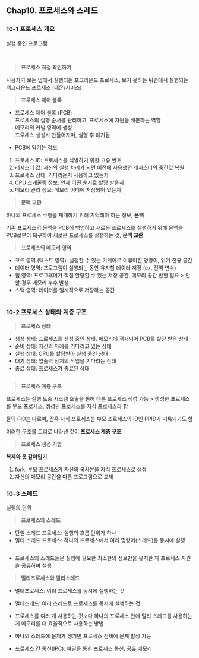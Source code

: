 ## Chap10. 프로세스와 스레드

### 10-1 프로세스 개요
실행 중인 프로그램

<br>

>**프로세스 직접 확인하기**

사용자가 보는 앞에서 실행되는 포그라운드 프로세스, 보지 못하는 뒤편에서 실행되는 백그라운드 프로세스 (데몬/서비스)

>**프로세스 제어 블록**

- 프로세스 제어 블록 (PCB) <Br>
프로세스의 실행 순서를 관리하고, 프로세스에 자원을 배분하는 역할 <Br>
메모리의 커널 영역에 생성 <br>
프로세스 생성시 만들어지며, 실행 후 폐기됨

- PCB에 담기는 정보 <br>
1. 프로세스 ID: 프로세스를 식별하기 위한 고유 번호
2. 레지스터 값: 자신의 실행 차례가 되면 이전에 사용했던 레지스터의 중간값 복원
3. 프로세스 상태: 기다리는지 사용하고 있는지
4. CPU 스케줄링 정보: 언제 어떤 순서로 할당 받을지
5. 메모리 관리 정보: 메모리 어디에 저장되어 있는지

>**문맥 교환**

하나의 프로세스 수행을 재개하기 위해 기억해야 하는 정보, **문맥**

기존 프로세스의 문맥을 PCB에 백업하고 새로운 프로세스를 실행하기 위해 문맥을 PCB로부터 복구하여 새로운 프로세스를 실행하는 것, **문맥 교환**

>**프로세스의 메모리 영역**

- 코드 영역 (텍스트 영역): 실행할 수 있는 기계어로 이루어진 명령어, 읽기 전용 공간
- 데이터 영역: 프로그램이 실행되는 동안 유지할 데이터 저장 (ex. 전역 변수)
- 힙 영역: 프로그래머가 직접 할당할 수 있는 저장 공간, 메모리 공간 반환 필요 > 안할 경우 메모리 누수 발생
- 스택 영역: 데이터를 일시적으로 저장하는 공간

<img>

### 10-2 프로세스 상태와 계층 구조

>**프로세스 상태**

- 생성 상태: 프로세스를 생성 중인 상태, 메모리에 적재되어 PCB를 할당 받은 상태
- 준비 상태: 자신의 차례를 기다리고 있는 상태
- 실행 상태: CPU를 할당받아 실행 중인 상태
- 대기 상태: 입출력 장치의 작업을 기다리는 상태
- 종료 상태: 프로세스가 종료된 상태

<img>

>**프로세스 계층 구조**

프로세스는 실행 도중 시스템 호출을 통해 다른 프로세스 생성 가능 > 생성한 프로세스를 부모 프로세스, 생성된 프로세스를 자식 프로세스라 함

둘의 PID는 다르며, 간혹 자식 프로세스는 부모 프로세스의 ID인 PPID가 기록되기도 함

이러한 구조를 트리로 나타낸 것이 **프로세스 계층 구조**

>**프로세스 생성 기법**

**복제와 옷 갈아입기**

1. fork: 부모 프로세스가 자신의 복사본을 자식 프로세스로 생성
2. 자신의 메모리 공간을 다른 프로그램으로 교체

### 10-3 스레드
실행의 단위

>**프로세스와 스레드**

- 단일 스레드 프로세스: 실행의 흐름 단위가 하나
- 멀티 스레드 프로세스: 하나의 프로세스에서 여러 명령어(스레드)를 동시에 실행

<img>

- 프로세스의 스레드들은 실행에 필요한 최소한의 정보만을 유지한 채 프로세스 자원을 공유하며 실행

>**멀티프로세스와 멀티스레드**

- 멀티프로세스: 여러 프로세스를 동시에 실행하는 것
- 멀티스레드: 여러 스레드로 프로세스를 동시에 실행하는 것

- 프로세스를 여러 개 사용하는 것보다 하나의 프로세스 안에 멀티 스레드를 사용하는 게 메모리를 더 효율적으로 사용하는 방법
- 하나의 스레드에 문제가 생기면 프로세스 전체에 문제 발생 가능

- 프로세스 간 통신(IPC): 파일을 통한 프로세스 통신, 공유 메모리